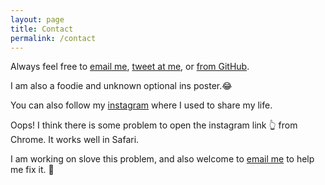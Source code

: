 ```yaml
---
layout: page
title: Contact
permalink: /contact
---
```




Always feel free to [email me](mailto:zhengwuma2-c@my.cityu.edu.hk), [tweet at me](https://twitter.com/zhengwuma), or [from GitHub](https://github.com/zhengwuma). <br>

I am also a foodie and unknown optional ins poster.😂 <br>

You can also follow my [instagram](https://www.instagram.com/zhengwu_ma/) where I used to share my life.

Oops! I think there is some problem to open the instagram link 👆 from Chrome. It works well in Safari. <br> 

I am working on slove this problem, and also welcome to [email me](mailto:zhengwuma2-c@my.cityu.edu.hk) to help me fix it. 🤗 